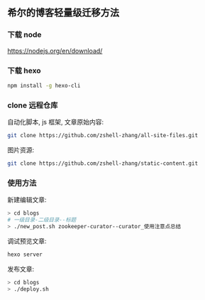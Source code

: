 ## **希尔的博客轻量级迁移方法**

### **下载 node**
https://nodejs.org/en/download/

### **下载 hexo**
``` bash
npm install -g hexo-cli
```

### **clone 远程仓库**
自动化脚本, js 框架, 文章原始内容:
``` bash
git clone https://github.com/zshell-zhang/all-site-files.git
```
图片资源:
``` bash
git clone https://github.com/zshell-zhang/static-content.git
```

### **使用方法**
新建编辑文章:
``` bash
> cd blogs
# 一级目录-二级目录--标题
> ./new_post.sh zookeeper-curator--curator_使用注意点总结
```
调试预览文章:
``` bash
hexo server
```
发布文章:
``` bash
> cd blogs
> ./deploy.sh
```
